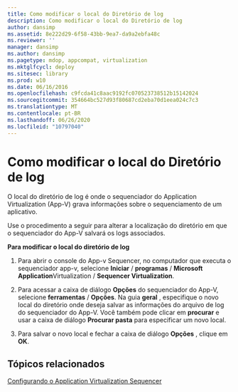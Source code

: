 ```yaml
---
title: Como modificar o local do Diretório de log
description: Como modificar o local do Diretório de log
author: dansimp
ms.assetid: 8e222d29-6f58-43bb-9ea7-da9a2ebfa48c
ms.reviewer: ''
manager: dansimp
ms.author: dansimp
ms.pagetype: mdop, appcompat, virtualization
ms.mktglfcycl: deploy
ms.sitesec: library
ms.prod: w10
ms.date: 06/16/2016
ms.openlocfilehash: c9fcda41c8aac9192fc070523738512b15142024
ms.sourcegitcommit: 354664bc527d93f80687cd2eba70d1eea024c7c3
ms.translationtype: MT
ms.contentlocale: pt-BR
ms.lasthandoff: 06/26/2020
ms.locfileid: "10797040"
---
```

# Como modificar o local do Diretório de log


O local do diretório de log é onde o sequenciador do Application Virtualization (App-V) grava informações sobre o sequenciamento de um aplicativo.

Use o procedimento a seguir para alterar a localização do diretório em que o sequenciador do App-V salvará os logs associados.

**Para modificar o local do diretório de log**

1.  Para abrir o console do App-v Sequencer, no computador que executa o sequenciador app-v, selecione **Iniciar**  /  **programas**  /  **Microsoft Application**Virtualization  /  **Sequencer Virtualization**.

2.  Para acessar a caixa de diálogo **Opções** do sequenciador do App-V, selecione **ferramentas**  /  **Opções**. Na guia **geral** , especifique o novo local do diretório onde deseja salvar as informações do arquivo de log do sequenciador do App-V. Você também pode clicar em **procurar** e usar a caixa de diálogo **Procurar pasta** para especificar um novo local.

3.  Para salvar o novo local e fechar a caixa de diálogo **Opções** , clique em **OK**.

## Tópicos relacionados


[Configurando o Application Virtualization Sequencer](configuring-the-application-virtualization-sequencer.md)

 

 





